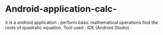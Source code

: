 # Android-application-calc-
it is a android application .
perform basic mathematical operations
find the roots of quadratic equation.
Tool used : IDE (Android Studio)
